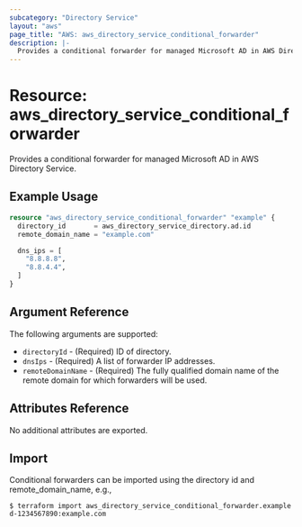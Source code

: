 ```yaml
---
subcategory: "Directory Service"
layout: "aws"
page_title: "AWS: aws_directory_service_conditional_forwarder"
description: |-
  Provides a conditional forwarder for managed Microsoft AD in AWS Directory Service.
---
```


# Resource: aws_directory_service_conditional_forwarder

Provides a conditional forwarder for managed Microsoft AD in AWS Directory Service.

## Example Usage

```terraform
resource "aws_directory_service_conditional_forwarder" "example" {
  directory_id       = aws_directory_service_directory.ad.id
  remote_domain_name = "example.com"

  dns_ips = [
    "8.8.8.8",
    "8.8.4.4",
  ]
}
```

## Argument Reference

The following arguments are supported:

* `directoryId` - (Required) ID of directory.
* `dnsIps` - (Required) A list of forwarder IP addresses.
* `remoteDomainName` - (Required) The fully qualified domain name of the remote domain for which forwarders will be used.

## Attributes Reference

No additional attributes are exported.

## Import

Conditional forwarders can be imported using the directory id and remote_domain_name, e.g.,

```
$ terraform import aws_directory_service_conditional_forwarder.example d-1234567890:example.com
```

<!-- cache-key: cdktf-0.17.0-pre.15 input-dc9c94bfe73dde8e8dfe0a1dcd6a27909c62f47528d20cbf227b4aac33fd9dd7 -->